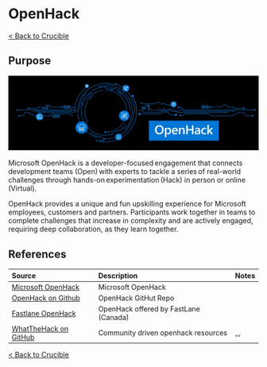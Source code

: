 
# OpenHack

[< Back to Crucible](./)

## Purpose

![OpenHack](./Library/Openhack.jpg)

Microsoft OpenHack is a developer-focused engagement that connects development teams (Open) with experts to tackle a series of real-world challenges through hands-on experimentation (Hack) in person or online (Virtual).

OpenHack provides a unique and fun upskilling experience for Microsoft employees, customers and partners. Participants work together in teams to complete challenges that increase in complexity and are actively engaged, requiring deep collaboration, as they learn together.

## References


Source | Description | Notes
:----- | :---------- | :-----
[Microsoft OpenHack](https://openhack.microsoft.com/)| Microsoft OpenHack
[OpenHack on Github](https://github.com/microsoft/OpenHack) | OpenHack GitHut Repo
[Fastlane OpenHack](https://www.fastlanetraining.ca/openhack-ca) | OpenHack offered by FastLane (Canada)
[WhatTheHack on GitHub](https://github.com/microsoft/WhatTheHack) | Community driven openhack resources  | ,,,

[< Back to Crucible](./)



